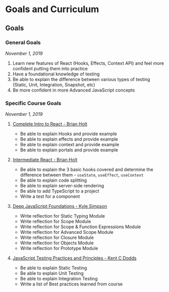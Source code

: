 # Goals and Curriculum
## Goals
### General Goals
*November 1, 2019*
1) Learn new features of React (Hooks, Effects, Context API) and feel more confident putting them into practice
2) Have a foundational knowledge of testing
3) Be able to explain the difference between various types of testing (Static, Unit, Integration, Snapshot, etc)
4) Be more confident in more Advanced JavaScript concepts

### Specific Course Goals
*November 1, 2019*
1) [Complete Intro to React - Brian Holt](https://frontendmasters.com/courses/complete-react-v5/)
	- Be able to explain Hooks and provide example
	- Be able to explain effects and provide example
	- Be able to explain context and provide example
	- Be able to explain portals and provide example
2) [Intermediate React - Brian Holt](https://frontendmasters.com/courses/intermediate-react-v2/)
	- Be able to explain the 3 basic hooks covered and determine the difference between them - `useState`, `useEffect`, `useContext`
	- Be able to explain code splitting
	- Be able to explain server-side rendering
	- Be able to add TypeScript to a project
	- Write a test for a component

3) [Deep JavaScript Foundations  - Kyle Simpson](https://frontendmasters.com/courses/deep-javascript-v3/)
	- Write reflection for Static Typing Module
	- Write reflection for Scope Module
	- Write reflection for Scope & Function Expressions Module
	- Write reflection for Advanced Scope Module
	- Write reflection for Closure Module
	- Write reflection for Objects Module
	- Write reflection for Prototype Module
4) [JavaScript Testing Practices and Principles - Kent C Dodds](https://frontendmasters.com/courses/testing-practices-principles/)
	- Be able to explain Static Testing
	- Be able to explain Unit Testing
	- Be able to explain Integration Testing
	- Write a list of Best practices learned from course